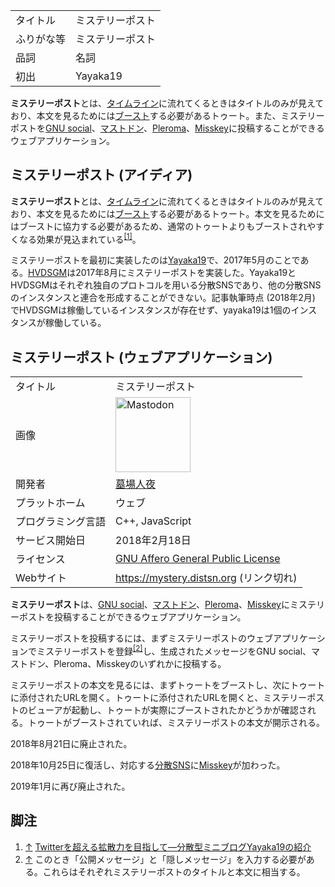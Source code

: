 <div>

|            |                  |
|------------|------------------|
| タイトル   | ミステリーポスト |
| ふりがな等 | ミステリーポスト |
| 品詞       | 名詞             |
| 初出       | Yayaka19         |

  
**ミステリーポスト**とは、[タイムライン](/%E3%82%BF%E3%82%A4%E3%83%A0%E3%83%A9%E3%82%A4%E3%83%B3 "タイムライン")に流れてくるときはタイトルのみが見えており、本文を見るためには[ブースト](/%E3%83%96%E3%83%BC%E3%82%B9%E3%83%88 "ブースト")する必要があるトゥート。また、ミステリーポストを[GNU social](/GNU_social "GNU social")、[マストドン](/Mastodon "Mastodon")、[Pleroma](/Pleroma "Pleroma")、[Misskey](/Misskey "Misskey")に投稿することができるウェブアプリケーション。

## ミステリーポスト (アイディア)

**ミステリーポスト**とは、[タイムライン](/%E3%82%BF%E3%82%A4%E3%83%A0%E3%83%A9%E3%82%A4%E3%83%B3 "タイムライン")に流れてくるときはタイトルのみが見えており、本文を見るためには[ブースト](/%E3%83%96%E3%83%BC%E3%82%B9%E3%83%88 "ブースト")する必要があるトゥート。本文を見るためにはブーストに協力する必要があるため、通常のトゥートよりもブーストされやすくなる効果が見込まれている<sup>[\[1\]](#cite_note-1)</sup>。

ミステリーポストを最初に実装したのは[Yayaka19](/Yayaka19 "Yayaka19")で、2017年5月のことである。[HVDSGM](/HVDSGM "HVDSGM")は2017年8月にミステリーポストを実装した。Yayaka19とHVDSGMはそれぞれ独自のプロトコルを用いる分散SNSであり、他の分散SNSのインスタンスと連合を形成することができない。記事執筆時点 (2018年2月) でHVDSGMは稼働しているインスタンスが存在せず、yayaka19は1個のインスタンスが稼働している。

## ミステリーポスト (ウェブアプリケーション)

|                    |                                                                                                                                                                                                                                                                                                        |
|--------------------|--------------------------------------------------------------------------------------------------------------------------------------------------------------------------------------------------------------------------------------------------------------------------------------------------------|
| タイトル           | ミステリーポスト                                                                                                                                                                                                                                                                                       |
| 画像               | [<img src="/images/thumb/0/00/Mastodon_logo.png/120px-Mastodon_logo.png" srcset="/images/thumb/0/00/Mastodon_logo.png/180px-Mastodon_logo.png 1.5x, /images/0/00/Mastodon_logo.png 2x" width="120" height="120" alt="Mastodon" />](/%E3%83%95%E3%82%A1%E3%82%A4%E3%83%AB:Mastodon_logo.png "Mastodon") |
| 開発者             | [墓場人夜](/%E5%A2%93%E5%A0%B4%E4%BA%BA%E5%A4%9C "墓場人夜")                                                                                                                                                                                                                                           |
| プラットホーム     | ウェブ                                                                                                                                                                                                                                                                                                 |
| プログラミング言語 | C++, JavaScript                                                                                                                                                                                                                                                                                        |
| サービス開始日     | 2018年2月18日                                                                                                                                                                                                                                                                                          |
| ライセンス         | [GNU Affero General Public License](/GNU_Affero_General_Public_License "GNU Affero General Public License")                                                                                                                                                                                            |
| Webサイト          | https://mystery.distsn.org (リンク切れ)                                                                                                                                                                                                                                                                |

  
**ミステリーポスト**は、[GNU social](/GNU_social "GNU social")、[マストドン](/Mastodon "Mastodon")、[Pleroma](/Pleroma "Pleroma")、[Misskey](/Misskey "Misskey")にミステリーポストを投稿することができるウェブアプリケーション。

ミステリーポストを投稿するには、まずミステリーポストのウェブアプリケーションでミステリーポストを登録<sup>[\[2\]](#cite_note-2)</sup>し、生成されたメッセージをGNU social、マストドン、Pleroma、Misskeyのいずれかに投稿する。

ミステリーポストの本文を見るには、まずトゥートをブーストし、次にトゥートに添付されたURLを開く。トゥートに添付されたURLを開くと、ミステリーポストのビューアが起動し、トゥートが実際にブーストされたかどうかが確認される。トゥートがブーストされていれば、ミステリーポストの本文が開示される。

2018年8月21日に廃止された。

2018年10月25日に復活し、対応する[分散SNS](/%E5%88%86%E6%95%A3SNS "分散SNS")に[Misskey](/Misskey "Misskey")が加わった。

2019年1月に再び廃止された。

## 脚注

<div>

1.  [↑](#cite_ref-1) <a href="https://hakabahitoyo.wordpress.com/2017/05/12/yayaka19/" rel="nofollow">Twitterを超える拡散力を目指して—分散型ミニブログYayaka19の紹介</a>
2.  [↑](#cite_ref-2) このとき「公開メッセージ」と「隠しメッセージ」を入力する必要がある。これらはそれぞれミステリーポストのタイトルと本文に相当する。

</div>

</div>
